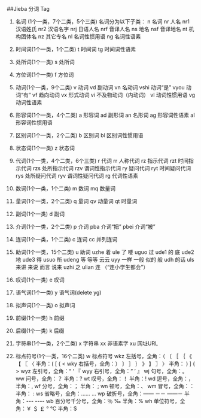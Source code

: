 ##Jieba 分词 Tag

1. 名词 (1个一类，7个二类，5个三类)
名词分为以下子类：
n 名词
nr 人名
nr1 汉语姓氏
nr2 汉语名字
nrj 日语人名
nrf 音译人名
ns 地名
nsf 音译地名
nt 机构团体名
nz 其它专名
nl 名词性惯用语
ng 名词性语素

2. 时间词(1个一类，1个二类)
t 时间词
tg 时间词性语素

3. 处所词(1个一类)
s 处所词

4. 方位词(1个一类)
f 方位词

5. 动词(1个一类，9个二类)
v 动词
vd 副动词
vn 名动词
vshi 动词“是”
vyou 动词“有”
vf 趋向动词
vx 形式动词
vi 不及物动词（内动词）
vl 动词性惯用语
vg 动词性语素

6. 形容词(1个一类，4个二类)
a 形容词
ad 副形词
an 名形词
ag 形容词性语素
al 形容词性惯用语

7. 区别词(1个一类，2个二类)
b 区别词
bl 区别词性惯用语

8. 状态词(1个一类)
z 状态词

9. 代词(1个一类，4个二类，6个三类)
r 代词
rr 人称代词
rz 指示代词
rzt 时间指示代词
rzs 处所指示代词
rzv 谓词性指示代词
ry 疑问代词
ryt 时间疑问代词
rys 处所疑问代词
ryv 谓词性疑问代词
rg 代词性语素

10. 数词(1个一类，1个二类)
m 数词
mq 数量词

11. 量词(1个一类，2个二类)
q 量词
qv 动量词
qt 时量词

12. 副词(1个一类)
d 副词

13. 介词(1个一类，2个二类)
p 介词
pba 介词“把”
pbei 介词“被”

14. 连词(1个一类，1个二类)
c 连词
cc 并列连词

15. 助词(1个一类，15个二类)
u 助词
uzhe 着
ule 了 喽
uguo 过
ude1 的 底
ude2 地
ude3 得
usuo 所
udeng 等 等等 云云
uyy 一样 一般 似的 般
udh 的话
uls 来讲 来说 而言 说来
uzhi 之
ulian 连 （“连小学生都会”）

16. 叹词(1个一类)
e 叹词

17. 语气词(1个一类)
y 语气词(delete yg)

18. 拟声词(1个一类)
o 拟声词

19. 前缀(1个一类)
h 前缀

20. 后缀(1个一类)
k 后缀

21. 字符串(1个一类，2个二类)
x 字符串
xx 非语素字
xu 网址URL

22. 标点符号(1个一类，16个二类)
w 标点符号
wkz 左括号，全角：（ 〔 ［ ｛ 《 【 〖 〈 半角：( [ { <
wky 右括号，全角：） 〕 ］ ｝ 》 】 〗 〉 半角： ) ] { >
wyz 左引号，全角：“ ‘ 『
wyy 右引号，全角：” ’ 』
wj 句号，全角：。
ww 问号，全角：？ 半角：?
wt 叹号，全角：！ 半角：!
wd 逗号，全角：， 半角：,
wf 分号，全角：； 半角： ;
wn 顿号，全角：、
wm 冒号，全角：： 半角： :
ws 省略号，全角：…… …
wp 破折号，全角：—— －－ ——－ 半角：--- ----
wb 百分号千分号，全角：％ ‰ 半角：%
wh 单位符号，全角：￥ ＄ ￡ ° ℃ 半角：$
